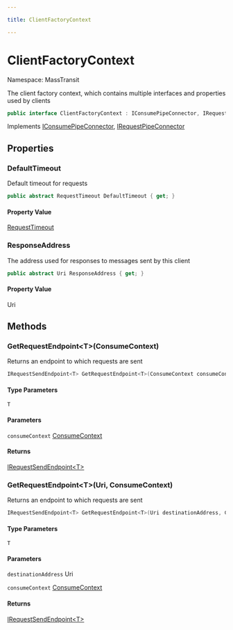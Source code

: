 ```yaml
---

title: ClientFactoryContext

---
```


# ClientFactoryContext

Namespace: MassTransit

The client factory context, which contains multiple interfaces and properties used by clients

```csharp
public interface ClientFactoryContext : IConsumePipeConnector, IRequestPipeConnector
```

Implements [IConsumePipeConnector](../masstransit/iconsumepipeconnector), [IRequestPipeConnector](../masstransit/irequestpipeconnector)

## Properties

### **DefaultTimeout**

Default timeout for requests

```csharp
public abstract RequestTimeout DefaultTimeout { get; }
```

#### Property Value

[RequestTimeout](../masstransit/requesttimeout)<br/>

### **ResponseAddress**

The address used for responses to messages sent by this client

```csharp
public abstract Uri ResponseAddress { get; }
```

#### Property Value

Uri<br/>

## Methods

### **GetRequestEndpoint\<T\>(ConsumeContext)**

Returns an endpoint to which requests are sent

```csharp
IRequestSendEndpoint<T> GetRequestEndpoint<T>(ConsumeContext consumeContext)
```

#### Type Parameters

`T`<br/>

#### Parameters

`consumeContext` [ConsumeContext](../masstransit/consumecontext)<br/>

#### Returns

[IRequestSendEndpoint\<T\>](../masstransit/irequestsendendpoint-1)<br/>

### **GetRequestEndpoint\<T\>(Uri, ConsumeContext)**

Returns an endpoint to which requests are sent

```csharp
IRequestSendEndpoint<T> GetRequestEndpoint<T>(Uri destinationAddress, ConsumeContext consumeContext)
```

#### Type Parameters

`T`<br/>

#### Parameters

`destinationAddress` Uri<br/>

`consumeContext` [ConsumeContext](../masstransit/consumecontext)<br/>

#### Returns

[IRequestSendEndpoint\<T\>](../masstransit/irequestsendendpoint-1)<br/>
